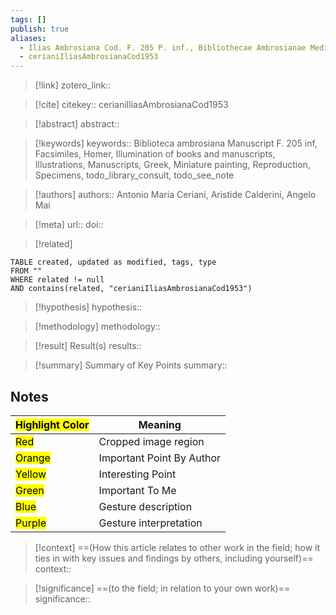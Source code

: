 ```yaml
---
tags: []
publish: true
aliases:
  - Ilias Ambrosiana Cod. F. 205 P. inf., Bibliothecae Ambrosianae Mediolanensis
  - cerianiIliasAmbrosianaCod1953
---
```


> [!link]
> zotero_link:: 

> [!cite]
> citekey:: cerianiIliasAmbrosianaCod1953

> [!abstract]
> abstract:: 

> [!keywords]
> keywords:: Biblioteca ambrosiana Manuscript F. 205 inf, Facsimiles, Homer, Illumination of books and manuscripts, Illustrations, Manuscripts, Greek, Miniature painting, Reproduction, Specimens, todo_library_consult, todo_see_note

> [!authors]
> authors:: Antonio Maria Ceriani, Aristide Calderini, Angelo Mai

> [!meta]
> url:: 
> doi:: 

> [!related]


```dataview
TABLE created, updated as modified, tags, type
FROM ""
WHERE related != null
AND contains(related, "cerianiIliasAmbrosianaCod1953")
```

> [!hypothesis]
> hypothesis:: 

> [!methodology] 
> methodology:: 

> [!result] Result(s) 
> results::

> [!summary] Summary of Key Points
> summary:: 

## Notes

| <mark class="hltr-grey">Highlight Color</mark> | Meaning                   |
| ---------------------------------------------- | ------------------------- |
| <mark class="hltr-red">Red</mark>              | Cropped image region      |
| <mark class="hltr-orange">Orange</mark>        | Important Point By Author |
| <mark class="hltr-yellow">Yellow</mark>        | Interesting Point         |
| <mark class="hltr-green">Green</mark>          | Important To Me           |
| <mark class="hltr-blue">Blue</mark>            | Gesture description       |
| <mark class="hltr-purple">Purple</mark>        | Gesture interpretation    |



> [!context]
> ==(How this article relates to other work in the field; how it ties in with key issues and findings by others, including yourself)==
> context:: 

> [!significance]
> ==(to the field; in relation to your own work)==
> significance:: 
